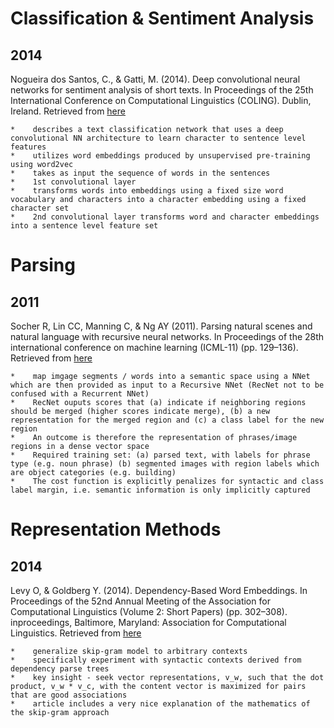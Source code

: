 # Classification & Sentiment Analysis
## 2014
<a name="Santos2014"></a>Nogueira dos Santos, C., & Gatti, M. (2014). Deep convolutional neural networks for sentiment analysis of short texts. In Proceedings of the 25th International Conference on Computational Linguistics (COLING). Dublin, Ireland. Retrieved from [here](http://www.aclweb.org/anthology/C14-1008)

    *    describes a text classification network that uses a deep convolutional NN architecture to learn character to sentence level features
    *    utilizes word embeddings produced by unsupervised pre-training using word2vec
    *    takes as input the sequence of words in the sentences
    *    1st convolutional layer
    *    transforms words into embeddings using a fixed size word vocabulary and characters into a character embedding using a fixed character set
    *    2nd convolutional layer transforms word and character embeddings into a sentence level feature set

# Parsing
## 2011
<a name="Socher2011"></a> Socher R, Lin CC, Manning C, & Ng AY (2011). Parsing natural scenes and natural language with recursive neural networks. In Proceedings of the 28th international conference on machine learning (ICML-11) (pp. 129–136). Retrieved from [here](http://machinelearning.wustl.edu/mlpapers/paper_files/ICML2011Socher_125.pdf)

    *    map imgage segments / words into a semantic space using a NNet which are then provided as input to a Recursive NNet (RecNet not to be confused with a Recurrent NNet)
    *    RecNet ouputs scores that (a) indicate if neighboring regions should be merged (higher scores indicate merge), (b) a new representation for the merged region and (c) a class label for the new region
    *    An outcome is therefore the representation of phrases/image regions in a dense vector space
    *    Required training set: (a) parsed text, with labels for phrase type (e.g. noun phrase) (b) segmented images with region labels which are object categories (e.g. building)
    *    The cost function is explicitly penalizes for syntactic and class label margin, i.e. semantic information is only implicitly captured

# Representation Methods
## 2014 
<a name="Levy2014"></a> Levy O, & Goldberg Y. (2014). Dependency-Based Word Embeddings. In Proceedings of the 52nd Annual Meeting of the Association for Computational Linguistics (Volume 2: Short Papers) (pp. 302–308). inproceedings, Baltimore, Maryland: Association for Computational Linguistics. Retrieved from [here](http://www.aclweb.org/anthology/P14-2050.pdf)

    *    generalize skip-gram model to arbitrary contexts
    *    specifically experiment with syntactic contexts derived from dependency parse trees
    *    key insight - seek vector representations, v_w, such that the dot product, v_w * v_c, with the content vector is maximized for pairs that are good associations
    *    article includes a very nice explanation of the mathematics of the skip-gram approach